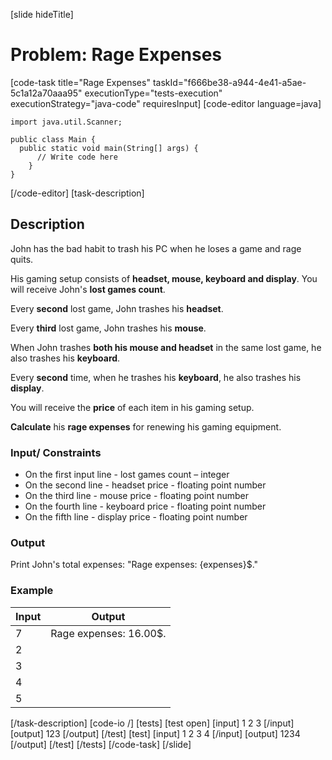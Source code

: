 [slide hideTitle]
# Problem: Rage Expenses
[code-task title="Rage Expenses" taskId="f666be38-a944-4e41-a5ae-5c1a12a70aaa95" executionType="tests-execution" executionStrategy="java-code" requiresInput]
[code-editor language=java]
```
import java.util.Scanner;

public class Main {
  public static void main(String[] args) {
      // Write code here
    }
}
```
[/code-editor]
[task-description]
## Description
John has the bad habit to trash his PC when he loses a game and rage quits. 

His gaming setup consists of **headset, mouse, keyboard and display**. You will receive John's **lost games count**. 

Every **second** lost game, John trashes his **headset**.

Every **third** lost game, John trashes his **mouse**.

When John trashes **both his mouse and headset** in the same lost game, he also trashes his **keyboard**.

Every **second** time, when he trashes his **keyboard**, he also trashes his **display**. 

You will receive the **price** of each item in his gaming setup. 

**Calculate** his **rage expenses** for renewing his gaming equipment.

### Input/ Constraints
-	On the first input line - lost games count – integer
-	On the second line - headset price - floating point number
-	On the third line - mouse price - floating point number
-	On the fourth line - keyboard price - floating point number
-	On the fifth line - display price - floating point number

### Output
Print John's total expenses: "Rage expenses: \{expenses\}$."

### Example
| **Input** | **Output** |
| --- | --- |
| 7 | Rage expenses: 16.00$. |
| 2 | |
| 3 | |
| 4 | |
| 5 | |

[/task-description]
[code-io /]
[tests]
[test open]
[input]
1
2
3
[/input]
[output]
123
[/output]
[/test]
[test]
[input]
1
2
3
4
[/input]
[output]
1234
[/output]
[/test]
[/tests]
[/code-task]
[/slide]